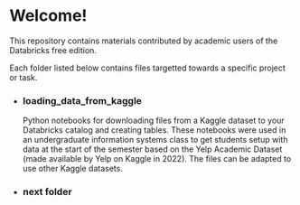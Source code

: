 # Welcome!

This repository contains materials contributed by academic users of the Databricks free edition.

Each folder listed below contains files targetted towards a specific project or task.

* <h3>loading_data_from_kaggle</h3>Python notebooks for downloading files from a Kaggle dataset to your Databricks catalog and creating tables.  These notebooks were used in an undergraduate information systems class to get students setup with data at the start of the semester based on the Yelp Academic Dataset (made available by Yelp on Kaggle in 2022). The files can be adapted to use other Kaggle datasets.
* <h3>next folder</h3>
